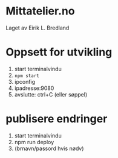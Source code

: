 # Mittatelier.no

Laget av Eirik L. Bredland

# Oppsett for utvikling

1. start terminalvindu
2. `npm start`
3. ipconfig
4. ipadresse:9080
5. avslutte: ctrl+C (eller søppel)

# publisere endringer

1. start terminalvindu
2. npm run deploy
3. (brnavn/passord hvis nødv)